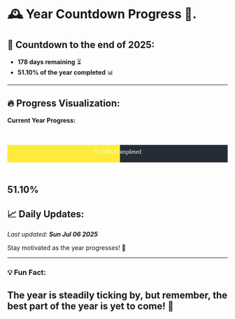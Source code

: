 
# &#x1F570; **Year Countdown Progress** &#x1F389;.

## &#x1F4C5; Countdown to the end of 2025:
- **178 days remaining** &#x23F3;
- **51.10% of the year completed** &#x1F4CA;

---

## &#x1F525; **Progress Visualization**:

**Current Year Progress:**

<br><br>
![Progress Bar](https://raw.githubusercontent.com/dayanidigv/year-countdown-progress/main/progress-bar.svg)
<br><br>

**51.10%**
---

## &#x1F4C8; **Daily Updates**:

_Last updated: **Sun Jul 06 2025**_

Stay motivated as the year progresses! &#x1F680;

--- 

### &#x1F4A1; **Fun Fact:**
The year is steadily ticking by, but remember, the best part of the year is yet to come! &#x1F31F;
---
